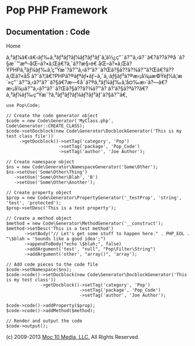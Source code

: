 Pop PHP Framework
=================

Documentation : Code
--------------------

Home

ã‚³ãƒ¼â€‹â€‹ãƒ‰ã‚³ãƒ³ãƒ?ãƒ¼ãƒ?ãƒ³ãƒˆã‚’ä½¿ç”¨ã?™ã‚‹ã?¨ã€?ã??ã?®å
´ã?§æ¨™æº–åŒ–ã?•ã‚Œã€?ã‚ˆã??æ§‹é€
åŒ–ã?•ã‚Œã?ŸPHPã‚³ãƒ¼ãƒ‰ã‚’ç”Ÿæˆ?ã?™ã‚‹ã?“ã?¨ã?Œã?§ã??ã?¾ã?™ã?Œã€?ã??ã‚Œã?«åŠ
ã?ˆã?¦ã€?PHPã?®ãƒªãƒ•ãƒ¬ã‚¯ã‚·ãƒ§ãƒ³ã?®æ‹¡å¼µæ©Ÿèƒ½ã‚’æ´»ç”¨ã?™ã‚‹ã?“ã?¨ã?§ã€?æ—¢å­˜ã?®ã‚³ãƒ¼ãƒ‰ã‚’å¤‰æ›´ã?—ã€?æ‹¡å¼µã?™ã‚‹ã?“ã?¨ã?Œã?§ã??ã?¾ã?™ã?
ã?‘ã?§ã?ªã??ã€?ã‚³ãƒ¼ãƒ‰ç”Ÿæˆ?ã‚³ãƒ³ãƒ?ãƒ¼ãƒ?ãƒ³ãƒˆã?§ã?™ã€‚

    use Pop\Code;

    // Create the code generator object
    $code = new Code\Generator('MyClass.php', Code\Generator::CREATE_CLASS);
    $code->setDocblock(new Code\Generator\DocblockGenerator('This is my test class file'))
         ->getDocblock()->setTag('category', 'Pop')
                        ->setTag('package', 'Pop_Code')
                        ->setTag('author', 'Joe Author');

    // Create namespace object
    $ns = new Code\Generator\NamespaceGenerator('Some\Other');
    $ns->setUse('Some\Other\Thing')
       ->setUse('Some\Other\Blah', 'B')
       ->setUse('Some\Other\Another');

    // Create property object
    $prop = new Code\Generator\PropertyGenerator('_testProp', 'string', 'test', 'protected');
    $prop->setDesc('This is a test property');

    // Create a method object
    $method = new Code\Generator\MethodGenerator('__construct');
    $method->setDesc('This is a test method')
           ->setBody("// Let's get some stuff to happen here." . PHP_EOL . "\$blah = 'Sounds like a good idea';")
           ->appendToBody("echo \$blah;", false)
           ->addArgument('test', "null", "Pop\Filter\String")
           ->addArgument('other', "array()", 'array');

    // Add code pieces to the code file
    $code->setNamespace($ns);
    $code->code()->setDocblock(new Code\Generator\DocblockGenerator('This is my test class'))
                 ->getDocblock()->setTag('category', 'Pop')
                                ->setTag('package', 'Pop_Code')
                                ->setTag('author', 'Joe Author');

    $code->code()->addProperty($prop);
    $code->code()->addMethod($method);

    // Render and output the code
    $code->output();

\(c) 2009-2013 [Moc 10 Media, LLC.](http://www.moc10media.com) All
Rights Reserved.
